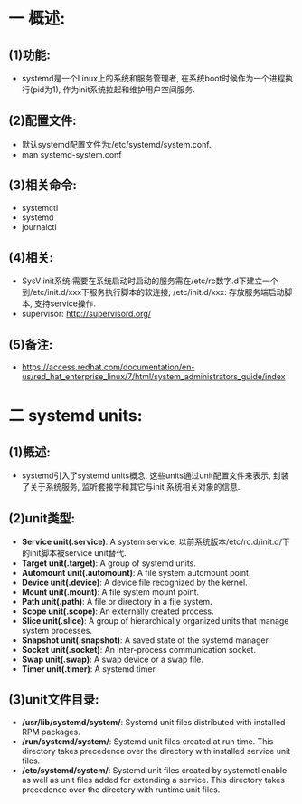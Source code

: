 # 一 概述:
## (1)功能:
- systemd是一个Linux上的系统和服务管理者, 在系统boot时候作为一个进程执行(pid为1), 作为init系统拉起和维护用户空间服务.

## (2)配置文件:
- 默认systemd配置文件为:/etc/systemd/system.conf.
- man systemd-system.conf

## (3)相关命令:
- systemctl
- systemd
- journalctl

## (4)相关:
- SysV init系统:需要在系统启动时启动的服务需在/etc/rc数字.d下建立一个到/etc/init.d/xxx下服务执行脚本的软连接; /etc/init.d/xxx: 存放服务端启动脚本, 支持service操作.
- supervisor: http://supervisord.org/

## (5)备注:
- https://access.redhat.com/documentation/en-us/red_hat_enterprise_linux/7/html/system_administrators_guide/index

# 二 systemd units:
## (1)概述:
- systemd引入了systemd units概念, 这些units通过unit配置文件来表示, 封装了关于系统服务, 监听套接字和其它与init 系统相关对象的信息.

## (2)unit类型:
- **Service unit(.service)**: A system service, 以前系统版本/etc/rc.d/init.d/下的init脚本被service unit替代.
- **Target unit(.target)**: A group of systemd units.
- **Automount unit(.automount)**: A file system automount point.
- **Device unit(.device)**: A device file recognized by the kernel.
- **Mount unit(.mount)**: A file system mount point.
- **Path unit(.path)**: A file or directory in a file system.
- **Scope unit(.scope)**: An externally created process.
- **Slice unit(.slice)**: A group of hierarchically organized units that manage system processes.
- **Snapshot unit(.snapshot)**: A saved state of the systemd manager.
- **Socket unit(.socket)**: An inter-process communication socket.
- **Swap unit(.swap)**: A swap device or a swap file.
- **Timer unit(.timer)**: A systemd timer.

## (3)unit文件目录:
- **/usr/lib/systemd/system/**: Systemd unit files distributed with installed RPM packages.
- **/run/systemd/system/**: Systemd unit files created at run time. This directory takes precedence over the directory with installed service unit files.
- **/etc/systemd/system/**: Systemd unit files created by systemctl enable as well as unit files added for extending a service. This directory takes precedence over the directory with runtime unit files.
